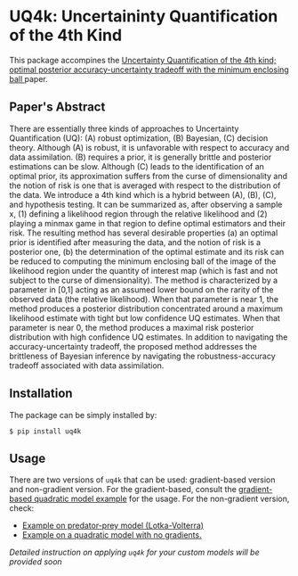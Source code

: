 # UQ4k: Uncertaininty Quantification of the 4th Kind
This package accompines the [Uncertainty Quantification of the 4th kind; optimal posterior accuracy-uncertainty tradeoff with the minimum enclosing ball
](https://arxiv.org/abs/2108.10517) paper.

## Paper's Abstract
There are essentially three kinds of approaches to Uncertainty Quantification (UQ): (A) robust optimization, (B) Bayesian, (C) decision theory. Although (A) is robust, it is unfavorable with respect to accuracy and data assimilation. (B) requires a prior, it is generally brittle and posterior estimations can be slow. Although (C) leads to the identification of an optimal prior, its approximation suffers from the curse of dimensionality and the notion of risk is one that is averaged with respect to the distribution of the data. We introduce a 4th kind which is a hybrid between (A), (B), (C), and hypothesis testing. It can be summarized as, after observing a sample x, (1) defining a likelihood region through the relative likelihood and (2) playing a minmax game in that region to define optimal estimators and their risk. The resulting method has several desirable properties (a) an optimal prior is identified after measuring the data, and the notion of risk is a posterior one, (b) the determination of the optimal estimate and its risk can be reduced to computing the minimum enclosing ball of the image of the likelihood region under the quantity of interest map (which is fast and not subject to the curse of dimensionality). The method is characterized by a parameter in [0,1] acting as an assumed lower bound on the rarity of the observed data (the relative likelihood). When that parameter is near 1, the method produces a posterior distribution concentrated around a maximum likelihood estimate with tight but low confidence UQ estimates. When that parameter is near 0, the method produces a maximal risk posterior distribution with high confidence UQ estimates. In addition to navigating the accuracy-uncertainty tradeoff, the proposed method addresses the brittleness of Bayesian inference by navigating the robustness-accuracy tradeoff associated with data assimilation.

## Installation
The package can be simply installed by:

```
$ pip install uq4k
```

## Usage
There are two versions of `uq4k` that can be used: gradient-based version and non-gradient version. For the gradient-based, consult the [gradient-based quadratic model example](examples/demo_quadratic_model_gradient.ipynb) for the usage. For the non-gradient version, check:

- [Example on predator-prey model (Lotka-Volterra)](examples/demo_pred_prey_model.ipynb)
- [Example on a quadratic model with no gradients.](examples/demo_quadratic_model_blackbox.ipynb)

_Detailed instruction on applying `uq4k` for your custom models will be provided soon_
